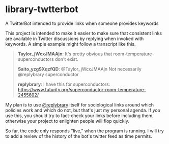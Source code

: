 # library-twtterbot
A TwitterBot intended to provide links when someone provides keywords

This project is intended to make it easier to make sure that consistent links are available in Twitter discussions by replying when invoked with keywords.  A simple example might follow a transcript like this.

 > **Taylor_jWcxJMAAjn**:  It's pretty obvious that room-temperature superconductors don't exist.
 >
 > **Saito_yzgSXqzfQD**:  @Taylor_jWcxJMAAjn Not necessarily @replybrary superconductor
 >
 > **replybrary**:  I have this for superconductors: https://www.futurity.org/superconductor-room-temperature-2455692/

My plan is to use [@replybrary](https://twitter.com/replybrary) itself for sociological links around which policies work and which do not, but that's just my personal agenda.  If *you* use this, you should try to fact-check your links before including them, otherwise your project to enlighten people will flop quickly.

So far, the code only responds "live," when the program is running.  I will try to add a review of the history of the bot's twitter feed as time permits.
